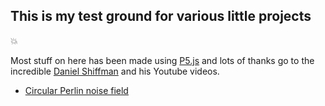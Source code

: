 ## This is my test ground for various little projects 
:boom:

Most stuff on here has been made using [P5.js](https://p5js.org/) and lots of thanks go to the incredible [Daniel Shiffman](https://github.com/CodingTrain/) and his Youtube videos. 

* [Circular Perlin noise field](pages/perlincirle.md)

